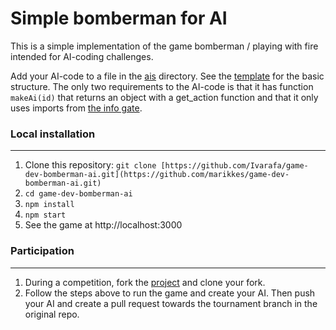 # Simple bomberman for AI

This is a simple implementation of the game bomberman / playing with fire intended for AI-coding challenges.

Add your AI-code to a file in the [ais](public/ais) directory. See the [template](public/ais/template.js) for the basic structure. The only two requirements to the AI-code is that it has function `makeAi(id)` that returns an object with a get_action function and that it only uses imports from [the info gate](public/ai-info-gate.js).


### Local installation

------------
1. Clone this repository: ```git clone [https://github.com/Ivarafa/game-dev-bomberman-ai.git](https://github.com/marikkes/game-dev-bomberman-ai.git)```
2. ```cd game-dev-bomberman-ai```
3. ```npm install```
4. ```npm start```
5. See the game at http://localhost:3000

### Participation

------------
1. During a competition, fork the [project](https://github.com/Ivarafa/game-dev-bomberman-ai) and clone your fork.
2. Follow the steps above to run the game and create your AI. Then push your AI and create a pull request towards the tournament branch in the original repo.
